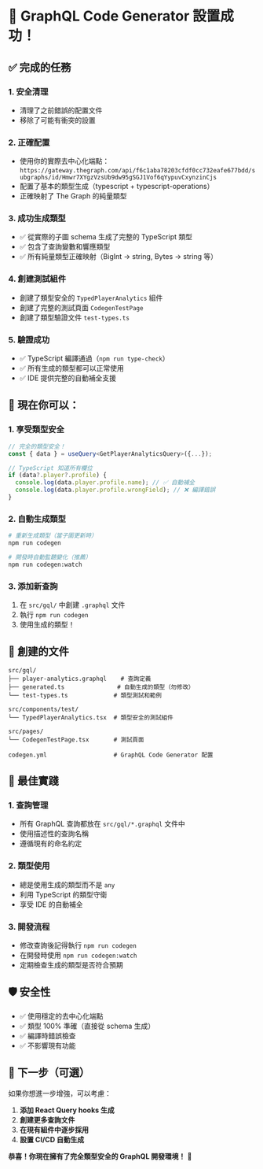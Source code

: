 # 🎉 GraphQL Code Generator 設置成功！

## ✅ 完成的任務

### 1. **安全清理** 
- 清理了之前錯誤的配置文件
- 移除了可能有衝突的設置

### 2. **正確配置**
- 使用你的實際去中心化端點：`https://gateway.thegraph.com/api/f6c1aba78203cfdf0cc732eafe677bdd/subgraphs/id/Hmwr7XYgzVzsUb9dw95gSGJ1Vof6qYypuvCxynzinCjs`
- 配置了基本的類型生成（typescript + typescript-operations）
- 正確映射了 The Graph 的純量類型

### 3. **成功生成類型**
- ✅ 從實際的子圖 schema 生成了完整的 TypeScript 類型
- ✅ 包含了查詢變數和響應類型
- ✅ 所有純量類型正確映射（BigInt → string, Bytes → string 等）

### 4. **創建測試組件**
- 創建了類型安全的 `TypedPlayerAnalytics` 組件
- 創建了完整的測試頁面 `CodegenTestPage`
- 創建了類型驗證文件 `test-types.ts`

### 5. **驗證成功**
- ✅ TypeScript 編譯通過（`npm run type-check`）
- ✅ 所有生成的類型都可以正常使用
- ✅ IDE 提供完整的自動補全支援

## 🚀 現在你可以：

### 1. **享受類型安全**
```typescript
// 完全的類型安全！
const { data } = useQuery<GetPlayerAnalyticsQuery>({...});

// TypeScript 知道所有欄位
if (data?.player?.profile) {
  console.log(data.player.profile.name); // ✅ 自動補全
  console.log(data.player.profile.wrongField); // ❌ 編譯錯誤
}
```

### 2. **自動生成類型**
```bash
# 重新生成類型（當子圖更新時）
npm run codegen

# 開發時自動監聽變化（推薦）
npm run codegen:watch
```

### 3. **添加新查詢**
1. 在 `src/gql/` 中創建 `.graphql` 文件
2. 執行 `npm run codegen`
3. 使用生成的類型！

## 📁 創建的文件

```
src/gql/
├── player-analytics.graphql    # 查詢定義
├── generated.ts               # 自動生成的類型（勿修改）
└── test-types.ts             # 類型測試和範例

src/components/test/
└── TypedPlayerAnalytics.tsx  # 類型安全的測試組件

src/pages/
└── CodegenTestPage.tsx       # 測試頁面

codegen.yml                   # GraphQL Code Generator 配置
```

## 🎯 最佳實踐

### 1. **查詢管理**
- 所有 GraphQL 查詢都放在 `src/gql/*.graphql` 文件中
- 使用描述性的查詢名稱
- 遵循現有的命名約定

### 2. **類型使用**
- 總是使用生成的類型而不是 `any`
- 利用 TypeScript 的類型守衛
- 享受 IDE 的自動補全

### 3. **開發流程**
- 修改查詢後記得執行 `npm run codegen`
- 在開發時使用 `npm run codegen:watch`
- 定期檢查生成的類型是否符合預期

## 🛡️ 安全性

- ✅ 使用穩定的去中心化端點
- ✅ 類型 100% 準確（直接從 schema 生成）
- ✅ 編譯時錯誤檢查
- ✅ 不影響現有功能

## 🚧 下一步（可選）

如果你想進一步增強，可以考慮：

1. **添加 React Query hooks 生成**
2. **創建更多查詢文件**
3. **在現有組件中逐步採用**
4. **設置 CI/CD 自動生成**

**恭喜！你現在擁有了完全類型安全的 GraphQL 開發環境！** 🎉